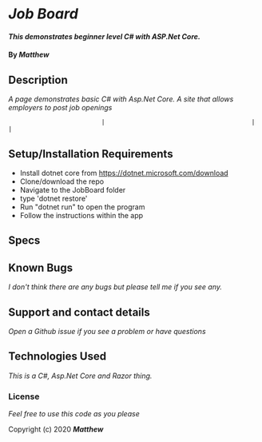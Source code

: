 
# _Job Board_

#### _This demonstrates beginner level C# with ASP.Net Core._

#### By _**Matthew**_


## Description

_A page demonstrates basic C# with Asp.Net Core._
_A site that allows employers to post job openings_

                              |                                         |           |           
## Setup/Installation Requirements
* Install dotnet core from https://dotnet.microsoft.com/download
* Clone/download the repo
* Navigate to the JobBoard folder
* type 'dotnet restore'
* Run "dotnet run" to open the program
* Follow the instructions within the app
## Specs


## Known Bugs

_I don't think there are any bugs but please tell me if you see any._

## Support and contact details

_Open a Github issue if you see a problem or have questions_

## Technologies Used

_This is a C#, Asp.Net Core and Razor thing._

### License

*Feel free to use this code as you please*

Copyright (c) 2020 **_Matthew_**